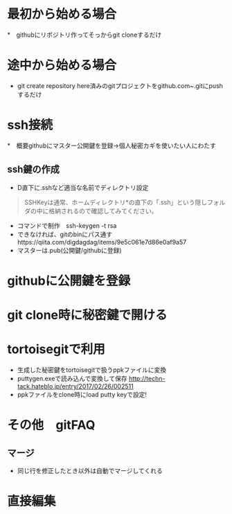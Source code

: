 ﻿# 最初から始める場合
*　githubにリポジトリ作ってそっからgit cloneするだけ

# 途中から始める場合
* git create repository here済みのgitプロジェクトをgithub.com~.gitにpushするだけ

# ssh接続
*　概要githubにマスター公開鍵を登録→個人秘密カギを使いたい人にわたす
## ssh鍵の作成
* D直下に.sshなど適当な名前でディレクトリ設定
> SSHKeyは通常、ホームディレクトリ*の直下の「.ssh」という隠しフォルダの中に格納されるので確認してみてください。
* コマンドで制作　ssh-keygen -t rsa
* できなければ、gitのbinにパス通すhttps://qiita.com/digdagdag/items/9e5c061e7d86e0af9a57
* マスターは.pub(公開鍵/githubに登録) 

# githubに公開鍵を登録

# git clone時に秘密鍵で開ける
# tortoisegitで利用
* 生成した秘密鍵をtortoisegitで扱うppkファイルに変換
* puttygen.exeで読み込んで変換して保存
http://techn-tack.hateblo.jp/entry/2017/02/26/002511
* ppkファイルをclone時にload putty keyで設定!


# その他　gitFAQ
## マージ
* 同じ行を修正したとき以外は自動でマージしてくれる

# 直接編集


